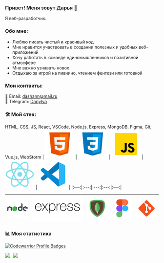 ### Привет! Меня зовут Дарья 👋

Я веб-разработчик. 

### Обо мне:
* Люблю писать чистый и красивый код
* Мне нравится участвовать в создании полезных и удобных веб-приложений
* Хочу работать в команде единомышленников и позитивной атмосфере
* Мне важно узнавать новое
* Отдыхаю за игрой на пианино, чтением фентези или готовкой

### Мои контакты:
📧 Email: dashann@mail.ru  
📲 Telegram: [DariyIva](https://t.me/DariyIva)

### 🛠 Мой стек: 

HTML, CSS, JS, React, VSCode, Node.js, Express, MongoDB, Figma, Git, Vue.js, WebStorm
| <img src="./images/html.svg" alt="html" /> | <img src="./images/css.svg" alt="css"/> | <img src="./images/javascript.svg" alt="js" /> | <img src="./images/react.svg" alt="react" /> | <img src="./images/vs-code.svg" alt="vs-code" /> |
|:---:|:---:|:---:|:---:|:---:|

| <img src="./images/nodejs.svg" alt="node" /> | <img src="./images/express.svg" alt="express"/> | <img src="./images/mongodb.svg" alt="mongodb" /> | <img src="./images/figma.svg" alt="figma" /> | <img src="./images/git.svg" alt="git" /> |
|:---:|:---:|:---:|:---:|:---:|

### 📊 Моя статистика

[![Codewarrior Profile Badges](https://www.codewars.com/users/dariva/badges/large)](https://www.codewars.com/users/dariva)  

<a href="https://github-readme-stats.vercel.app/api?username=dariy-iva&custom_title=Моя&nbsp;статистика&nbsp;GitHub&hide=issues,contribs&show_icons=true">
  <img  align="left" height="130" style="margin-right: 10px" src="https://github-readme-stats.vercel.app/api?username=dariy-iva&custom_title=Моя&nbsp;статистика&nbsp;GitHub&hide=issues,contribs&show_icons=true" />
</a>
<a href="https://github-readme-stats.vercel.app/api/top-langs/?username=dariy-iva&custom_title=Мои&nbsp;языки&layout=compact">
  <img align="left" height="130" src="https://github-readme-stats.vercel.app/api/top-langs/?username=dariy-iva&custom_title=Мои&nbsp;языки&layout=compact" />
</a>
